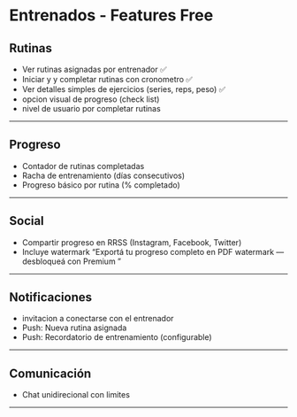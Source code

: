 # Entrenados - Features Free

## Rutinas
- Ver rutinas asignadas por entrenador ✅ 
- Iniciar y y completar rutinas con cronometro ✅ 
- Ver detalles simples de ejercicios (series, reps, peso) ✅ 
- opcion visual de progreso (check list)
- nivel de usuario por completar rutinas

---

## Progreso
- Contador de rutinas completadas
- Racha de entrenamiento (días consecutivos)
- Progreso básico por rutina (% completado)
---

## Social
- Compartir progreso en RRSS (Instagram, Facebook, Twitter)
- Incluye watermark “Exportá tu progreso completo en PDF watermark — desbloqueá con Premium ”

---

## Notificaciones
- invitacion a conectarse con el entrenador
- Push: Nueva rutina asignada
- Push: Recordatorio de entrenamiento (configurable)

---

## Comunicación
- Chat unidirecional con limites

---
